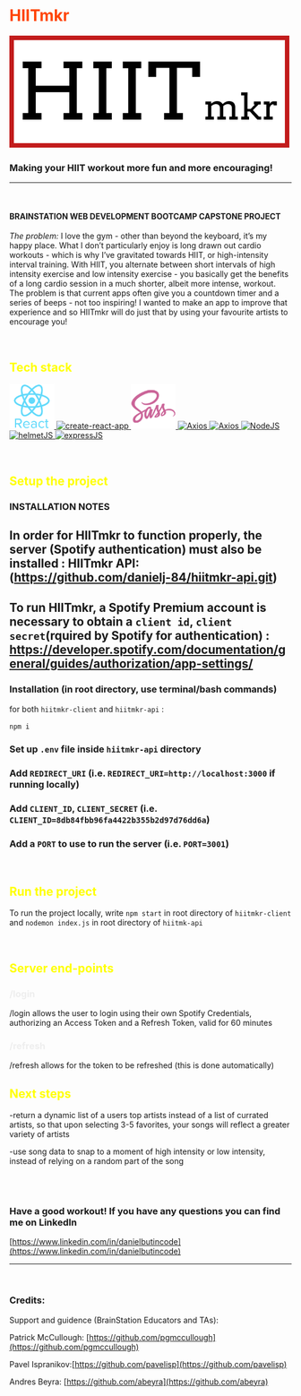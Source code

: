 # <span style="color:orangered">HIITmkr</span>

![HIITmkr Logo](src/assets/hiitmkr.png)

### Making your HIIT workout more fun and more encouraging!

---

<br />

#### BRAINSTATION WEB DEVELOPMENT BOOTCAMP CAPSTONE PROJECT

_The problem:_
<span> I love the gym - other than beyond the keyboard, it’s my happy place. What I don’t particularly enjoy is long drawn out cardio workouts - which is why I’ve gravitated towards HIIT, or high-intensity interval training. With HIIT, you alternate between short intervals of high intensity exercise and low intensity exercise - you basically get the benefits of a long cardio session in a much shorter, albeit more intense, workout. The problem is that current apps often give you a countdown timer and a series of beeps - not too inspiring! I wanted to make an app to improve that experience and so HIITmkr will do just that by using your favourite artists to encourage you!</span>

<br />

<h2 style="color: yellow">Tech stack</h2>

<a href="https://reactjs.org/" target="_blank" rel="noreferrer"> <img src="https://raw.githubusercontent.com/devicons/devicon/master/icons/react/react-original-wordmark.svg" alt="react" width="80" height="80"/> </a>
<a href="https://create-react-app.dev/" target="_blank" rel="noreferrer"> <img src="https://create-react-app.dev/img/logo.svg" alt="create-react-app" width="80" height="80"/> </a>
<a href="https://sass-lang.com" target="_blank" rel="noreferrer"> <img src="https://raw.githubusercontent.com/devicons/devicon/master/icons/sass/sass-original.svg" alt="sass" width="80" height="80"/> </a>
<a href="https://axios-http.com/" target="_blank" rel="noreferrer"> <img src="https://user-images.githubusercontent.com/8939680/57233883-20344080-6fe5-11e9-8169-1eeb4c782683.png" alt="Axios" width="160" height="80"/> </a>
<a href="https://reactrouter.com/" target="_blank" rel="noreferrer"> <img src="https://miro.medium.com/max/1400/0*nH627PKQdg4-BCfj" alt="Axios" width="160" height="80"/> </a>
<a href="https://nodejs.org/en/" target="_blank" rel="noreferrer"> <img src="https://nodejs.org/static/images/logos/nodejs-new-pantone-black.svg" alt="NodeJS" width="80" height="80"/> </a>
<a href="https://helmetjs.github.io/" target="_blank" rel="noreferrer"> <img src="https://repository-images.githubusercontent.com/3329923/2fd1c70a-c521-4087-9c1d-bf3e1fff3e4d" alt="helmetJS" width="160" height="80"/> </a>
<a href="https://helmetjs.github.io/" target="_blank" rel="noreferrer"> <img src="https://miro.medium.com/max/1400/1*8ETcaw-gA1dYW4EFxqGK3w.png" alt="expressJS" width="160" height="80"/> </a>

<br/>

<h2 style="color: yellow">Setup the project</h2>

### INSTALLATION NOTES
## In order for HIITmkr to function properly, the server (Spotify authentication) must also be installed : HIITmkr API: (https://github.com/danielj-84/hiitmkr-api.git)

## To run HIITmkr, a Spotify Premium account is necessary to obtain a `client id`, `client secret`(rquired by Spotify for authentication) : https://developer.spotify.com/documentation/general/guides/authorization/app-settings/

### Installation (in root directory, use terminal/bash commands)
for both `hiitmkr-client` and `hiitmkr-api` : 
```bash
npm i
```

### Set up `.env` file inside `hiitmkr-api` directory

### Add `REDIRECT_URI` (i.e. `REDIRECT_URI=http://localhost:3000` if running locally)

### Add `CLIENT_ID`, `CLIENT_SECRET` (i.e. `CLIENT_ID=8db84fbb96fa4422b355b2d97d76dd6a`)

### Add a `PORT` to use to run the server (i.e. `PORT=3001`)

<br/>

<h2 style="color: yellow">Run the project</h2>

To run the project locally, write `npm start` in root directory of `hiitmkr-client` and `nodemon index.js` in root directory of `hiitmk-api`

<br/>

<h2 style="color: yellow">Server end-points</h2>

<h3 style="color: #EEEEEE">/login </h3>

/login allows the user to login using their own Spotify Credentials, authorizing an Access Token and a Refresh Token, valid for 60 minutes

<h3 style="color: #EEEEEE">/refresh </h3>

/refresh allows for the token to be refreshed (this is done automatically)


<h2 style="color: yellow">Next steps</h2>
-return a dynamic list of a users top artists instead of a list of currated artists, so that upon selecting 3-5 favorites, your songs will reflect a greater variety of artists

-use song data to snap to a moment of high intensity or low intensity, instead of relying on a random part of the song

<br />
<br />
<h3>Have a good workout! If you have any questions you can find me on  LinkedIn</h3>

[https://www.linkedin.com/in/danielbutincode](https://www.linkedin.com/in/danielbutincode)

---

<br />

### Credits:

Support and guidence (BrainStation Educators and TAs):

Patrick McCullough: [https://github.com/pgmccullough](https://github.com/pgmccullough)

Pavel Ispranikov:[https://github.com/pavelisp](https://github.com/pavelisp)

Andres Beyra: [https://github.com/abeyra](https://github.com/abeyra)
